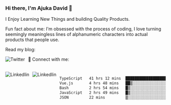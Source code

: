 ### Hi there, I'm Ajuka David 🥷

I Enjoy Learning New Things and building Quality Products.

Fun fact about me: I'm obsessed with the process of coding, I love turning seemingly meaningless lines of alphanumeric characters into actual products that people use.

Read my blog:

<a href="https://tobit.hashnode.dev/"> <img src="https://img.shields.io/badge/Hashnode-2962FF?style=for-the-badge&logo=hashnode&logoColor=white"
     alt="Twitter"
     style="float: left; margin-right: 10px;" /> </a>


📱 Connect with me: 

<br />
<a href="https://www.linkedin.com/in/david-ajuka-630660144/"> <img src="https://img.shields.io/badge/LinkedIn-0077B5?style=for-the-badge&logo=linkedin&logoColor=white"
     alt="LinkedIin"
     style="float: left; margin-right: 10px;" /> </a> <a href="mailto:ajuka.zephiniah@gmail.com"> <img src="https://img.shields.io/badge/Gmail-D14836?style=for-the-badge&logo=gmail&logoColor=white"
     alt="LinkedIin"
     style="float: left; margin-right: 10px;" /> </a>
     

<!--START_SECTION:waka-->

```txt
TypeScript   41 hrs 12 mins  ███████████████████▓░░░░░   78.87 %
Vue.js       4 hrs 48 mins   ██▒░░░░░░░░░░░░░░░░░░░░░░   09.19 %
Bash         2 hrs 54 mins   █▒░░░░░░░░░░░░░░░░░░░░░░░   05.57 %
JavaScript   2 hrs 49 mins   █▒░░░░░░░░░░░░░░░░░░░░░░░   05.40 %
JSON         22 mins         ▒░░░░░░░░░░░░░░░░░░░░░░░░   00.72 %
```

<!--END_SECTION:waka-->
